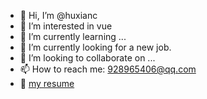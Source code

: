 - 👋 Hi, I’m @huxianc
- 👀 I’m interested in vue
- 🌱 I’m currently learning ...
- 🌱 I’m currently looking for a new job.
- 💞️ I’m looking to collaborate on ...
- 📫 How to reach me: 928965406@qq.com
- 👀 [my resume](https://github.com/huxianc/resume)


<!---
huxianc/huxianc is a ✨ special ✨ repository because its `README.md` (this file) appears on your GitHub profile.
You can click the Preview link to take a look at your changes.
--->
